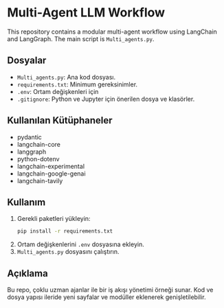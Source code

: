 # Multi-Agent LLM Workflow

This repository contains a modular multi-agent workflow using LangChain and LangGraph. The main script is `Multi_agents.py`.

## Dosyalar
- `Multi_agents.py`: Ana kod dosyası.
- `requirements.txt`: Minimum gereksinimler.
- `.env`: Ortam değişkenleri için 
- `.gitignore`: Python ve Jupyter için önerilen dosya ve klasörler.

## Kullanılan Kütüphaneler
- pydantic
- langchain-core
- langgraph
- python-dotenv
- langchain-experimental
- langchain-google-genai
- langchain-tavily

## Kullanım
1. Gerekli paketleri yükleyin:
   ```bash
   pip install -r requirements.txt
   ```
2. Ortam değişkenlerini `.env` dosyasına ekleyin.
3. `Multi_agents.py` dosyasını çalıştırın.

## Açıklama
Bu repo, çoklu uzman ajanlar ile bir iş akışı yönetimi örneği sunar. Kod ve dosya yapısı ileride yeni sayfalar ve modüller eklenerek genişletilebilir.
